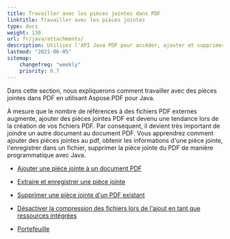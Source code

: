 ```yaml
---
title: Travailler avec les pièces jointes dans PDF 
linktitle: Travailler avec les pièces jointes
type: docs
weight: 130
url: fr/java/attachments/
description: Utilisez l'API Java PDF pour accéder, ajouter et supprimer des pièces jointes dans les fichiers PDF en utilisant Java dans vos applications. Guide complet avec des exemples de code Java.
lastmod: "2021-06-05"
sitemap:
    changefreq: "weekly"
    priority: 0.7
---
```


Dans cette section, nous expliquerons comment travailler avec des pièces jointes dans PDF en utilisant Aspose.PDF pour Java.

À mesure que le nombre de références à des fichiers PDF externes augmente, ajouter des pièces jointes PDF est devenu une tendance lors de la création de vos fichiers PDF. Par conséquent, il devient très important de joindre un autre document au document PDF. Vous apprendrez comment ajouter des pièces jointes au pdf, obtenir les informations d'une pièce jointe, l'enregistrer dans un fichier, supprimer la pièce jointe du PDF de manière programmatique avec Java.

- [Ajouter une pièce jointe à un document PDF](/pdf/java/add-attachment-to-pdf-document/)
- [Extraire et enregistrer une pièce jointe](/pdf/java/extract-and-save-an-attachment/)

- [Supprimer une pièce jointe d'un PDF existant](/pdf/java/removing-attachment-from-an-existing-pdf/)
- [Désactiver la compression des fichiers lors de l'ajout en tant que ressources intégrées](/pdf/java/disable-files-compression-when-adding-as-embedded-resources/)
- [Portefeuille](/pdf/java/portfolio/)